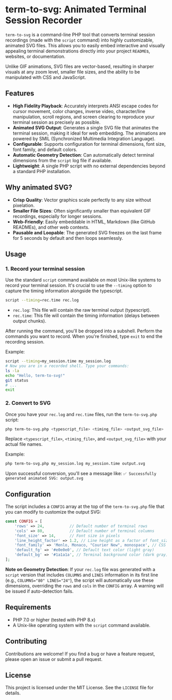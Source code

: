 # term-to-svg: Animated Terminal Session Recorder

`term-to-svg` is a command-line PHP tool that converts terminal session recordings (made with the `script` command) into highly customizable, animated SVG files. This allows you to easily embed interactive and visually appealing terminal demonstrations directly into your project `README`s, websites, or documentation.

Unlike GIF animations, SVG files are vector-based, resulting in sharper visuals at any zoom level, smaller file sizes, and the ability to be manipulated with CSS and JavaScript.

## Features

  * **High Fidelity Playback**: Accurately interprets ANSI escape codes for cursor movement, color changes, inverse video, character/line manipulation, scroll regions, and screen clearing to reproduce your terminal session as precisely as possible.
  * **Animated SVG Output**: Generates a single SVG file that animates the terminal session, making it ideal for web embedding. The animations are powered by SMIL (Synchronized Multimedia Integration Language).
  * **Configurable**: Supports configuration for terminal dimensions, font size, font family, and default colors.
  * **Automatic Geometry Detection**: Can automatically detect terminal dimensions from the `script` log file if available.
  * **Lightweight**: A single PHP script with no external dependencies beyond a standard PHP installation.

## Why animated SVG?

  * **Crisp Quality**: Vector graphics scale perfectly to any size without pixelation.
  * **Smaller File Sizes**: Often significantly smaller than equivalent GIF recordings, especially for longer sessions.
  * **Web-Friendly**: Easily embeddable in HTML, Markdown (like GitHub READMEs), and other web contexts.
  * **Pausable and Loopable**: The generated SVG freezes on the last frame for 5 seconds by default and then loops seamlessly.

## Usage

### 1\. Record your terminal session

Use the standard `script` command available on most Unix-like systems to record your terminal session. It's crucial to use the `--timing` option to capture the timing information alongside the typescript.

```bash
script --timing=rec.time rec.log
```

  * `rec.log`: This file will contain the raw terminal output (typescript).
  * `rec.time`: This file will contain the timing information (delays between output chunks).

After running the command, you'll be dropped into a subshell. Perform the commands you want to record. When you're finished, type `exit` to end the recording session.

Example:

```bash
script --timing=my_session.time my_session.log
# Now you are in a recorded shell. Type your commands:
ls -la
echo "Hello, term-to-svg!"
git status
# ...
exit
```

### 2\. Convert to SVG

Once you have your `rec.log` and `rec.time` files, run the `term-to-svg.php` script:

```bash
php term-to-svg.php <typescript_file> <timing_file> <output_svg_file>
```

Replace `<typescript_file>`, `<timing_file>`, and `<output_svg_file>` with your actual file names.

Example:

```bash
php term-to-svg.php my_session.log my_session.time output.svg
```

Upon successful conversion, you'll see a message like: `✅ Successfully generated animated SVG: output.svg`

## Configuration

The script includes a `CONFIG` array at the top of the `term-to-svg.php` file that you can modify to customize the output SVG:

```php
const CONFIG = [
    'rows' => 24,           // Default number of terminal rows
    'cols' => 80,           // Default number of terminal columns
    'font_size' => 14,      // Font size in pixels
    'line_height_factor' => 1.2, // Line height as a factor of font_size
    'font_family' => 'Menlo, Monaco, "Courier New", monospace', // CSS font-family stack
    'default_fg' => '#e0e0e0', // Default text color (light gray)
    'default_bg' => '#1a1a1a', // Terminal background color (dark gray)
];
```

**Note on Geometry Detection**: If your `rec.log` file was generated with a `script` version that includes `COLUMNS` and `LINES` information in its first line (e.g., `COLUMNS="80" LINES="24"`), the script will automatically use these dimensions, overriding the `rows` and `cols` in the `CONFIG` array. A warning will be issued if auto-detection fails.

## Requirements

  * PHP 7.0 or higher (tested with PHP 8.x)
  * A Unix-like operating system with the `script` command available.

## Contributing

Contributions are welcome\! If you find a bug or have a feature request, please open an issue or submit a pull request.

## License

This project is licensed under the MIT License. See the `LICENSE` file for details.
